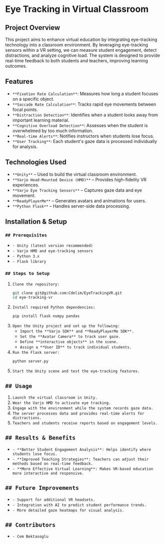 # Eye Tracking in Virtual Classroom

## Project Overview

This project aims to enhance virtual education by integrating eye-tracking technology into a classroom environment. By leveraging eye-tracking sensors within a VR setting, we can measure student engagement, detect distractions, and analyze cognitive load. The system is designed to provide real-time feedback to both students and teachers, improving learning outcomes.

## Features

- `**Fixation Rate Calculation**`: Measures how long a student focuses on a specific object.
- `**Saccade Rate Calculation**`: Tracks rapid eye movements between focal points.
- `**Distraction Detection**`: Identifies when a student looks away from important learning material.
- `**Cognitive Overload Detection**`: Assesses when the student is overwhelmed by too much information.
- `**Real-time Alerts**`: Notifies instructors when students lose focus.
- `**User Tracking**`: Each student's gaze data is processed individually for analysis.

## Technologies Used

- `**Unity**` – Used to build the virtual classroom environment.
- `**Varjo Head-Mounted Device (HMD)**` – Provides high-fidelity VR experiences.
- `**Varjo Eye Tracking Sensors**` – Captures gaze data and eye movement.
- `**ReadyPlayerMe**` – Generates avatars and animations for users.
- `**Python Flask**` – Handles server-side data processing.

## Installation & Setup

### `## Prerequisites`

- `- Unity (latest version recommended)`
- `- Varjo HMD and eye-tracking sensors`
- `- Python 3.x`
- `- Flask library`

### `## Steps to Setup`

1. `Clone the repository:`
   ```sh
   git clone git@github.com:Cdelim/EyeTrackingVR.git
   cd eye-tracking-vr
   ```
2. `Install required Python dependencies:`
   ```sh
   pip install flask numpy pandas
   ```
3. `Open the Unity project and set up the following:`
   - `Import the **Varjo SDK** and **ReadyPlayerMe SDK**.`
   - `Set the **Avatar Camera** to track user gaze.`
   - `Define **interactive objects** in the scene.`
   - `Assign a **User ID** to track individual students.`
4. `Run the Flask server:`
   ```sh
   python server.py
   ```
5. `Start the Unity scene and test the eye-tracking features.`

## `## Usage`

1. `Launch the virtual classroom in Unity.`
2. `Wear the Varjo HMD to activate eye tracking.`
3. `Engage with the environment while the system records gaze data.`
4. `The server processes data and provides real-time alerts for distractions.`
5. `Teachers and students receive reports based on engagement levels.`

## `## Results & Benefits`

- `- **Better Student Engagement Analysis**: Helps identify where students lose focus.`
- `- **Improved Teaching Strategies**: Teachers can adjust their methods based on real-time feedback.`
- `- **More Effective Virtual Learning**: Makes VR-based education more interactive and responsive.`

## `## Future Improvements`

- `- Support for additional VR headsets.`
- `- Integration with AI to predict student performance trends.`
- `- More detailed gaze heatmaps for visual analysis.`

## `## Contributors`

- `- Cem Bektasoglu`

